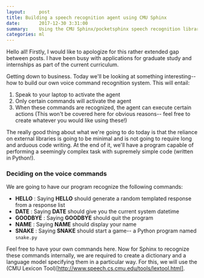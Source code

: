 ```yaml
---
layout:     post
title: Building a speech recognition agent using CMU Sphinx 
date:       2017-12-30 3:31:00
summary:    Using the CMU Sphinx/pocketsphinx speech recognition libraries to build a voice command recognition system   
categories: ml
---
```


Hello all! Firstly, I would like to apologize for this rather extended gap between posts. I have been busy with applications for graduate study and internships as part of the current curriculum. 

Getting down to business. Today we'll be looking at something interesting-- how to build our own voice command recognition system. This will entail:
1. Speak to your laptop to activate the agent
2. Only certain commands will activate the agent
3. When these commands are recognized, the agent can execute certain actions (This won't be covered here for obvious reasons-- feel free to create whatever you would like using these!)

The really good thing about what we're going to do today is that the reliance on external libraries is going to be minimal and is not going to require long and arduous code writing. At the end of it, we'll have a program capable of performing a seemingly complex task with supremely simple code (written in Python!).

### Deciding on the voice commands
We are going to have our program recognize the following commands:

- __HELLO__ : Saying __HELLO__ should generate a random templated response from a response list
- __DATE__ : Saying __DATE__ should give you the current system datetime
- __GOODBYE__ : Saying __GOODBYE__ should quit the program
- __NAME__ : Saying __NAME__ should display your name
- __SNAKE__ : Saying __SNAKE__ should start a game-- a Python program named `snake.py`

Feel free to have your own commands here. Now for Sphinx to recognize these commands internally, we are required to create a dictionary and a language model specifying them in a particular way. For this, we will use the (CMU Lexicon Tool)[http://www.speech.cs.cmu.edu/tools/lextool.html]. 
